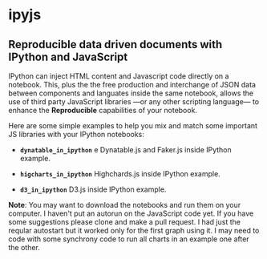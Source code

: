 # ipyjs
## Reproducible data driven documents with IPython and JavaScript
IPython can inject HTML content and Javascript code directly on a notebook. This, plus the the free production and interchange of JSON data between components and languates inside the same notebook, allows the use of third party JavaScript libraries &mdash;or any other scripting language&mdash; to enhance the **Reproducible** capabilities of your notebook.

Here are some simple examples to help you mix and match some important JS libraries with your IPython notebooks:

* **`dynatable_in_ipython`** e Dynatable.js and Faker.js inside IPython example.

* **`higcharts_in_ipython`** Highchards.js inside IPython example.

* **`d3_in_ipython`** D3.js inside IPython example.

**Note**: You may want to download the notebooks and run them on your computer. I haven't put an autorun on the JavaScript code yet. If you have some suggestions please clone and make a pull request. I had just the reqular autostart but it worked only for the first graph using it. I may need to code with some synchrony code to run all charts in an example one after the other.
